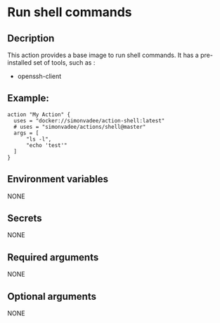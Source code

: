 # Run shell commands

## Decription

This action provides a base image to run shell commands.
It has a pre-installed set of tools, such as :

- openssh-client

## Example:

```
action "My Action" {
  uses = "docker://simonvadee/action-shell:latest"
  # uses = "simonvadee/actions/shell@master"
  args = [
      "ls -l",
      "echo 'test'"
  ]
}
```

## Environment variables

NONE

## Secrets

NONE

## Required arguments

NONE

## Optional arguments

NONE
